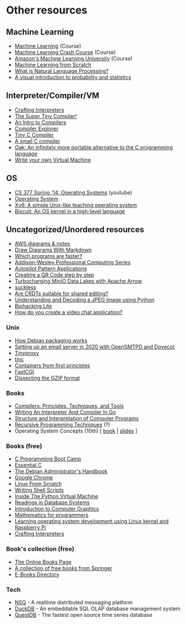 # Other resources

## Machine Learning

* [Machine Learning](https://www.coursera.org/learn/machine-learning) (Course)
* [Machine Learning Crash Course](https://developers.google.com/machine-learning/crash-course) (Course)
* [Amazon's Machine Learning University](https://www.amazon.science/latest-news/machine-learning-course-free-online-from-amazon-machine-learning-university) (Course)
* [Machine Learning from Scratch](https://dafriedman97.github.io/mlbook/content/introduction.html)
* [What is Natural Language Processing?](https://blog.algorithmia.com/introduction-natural-language-processing-nlp)
* [A visual introduction to probability and statistics](https://seeing-theory.brown.edu/index.html)

## Interpreter/Compiler/VM

* [Crafting Interpreters](http://www.craftinginterpreters.com)
* [The Super Tiny Compiler!](git.io/compiler)
* [An Intro to Compilers](https://nicoleorchard.com/blog/compilers)
* [Compiler Explorer](https://godbolt.org)
* [Tiny C Compiler](https://bellard.org/tcc)
* [A small C compiler](https://github.com/rui314/chibicc)
* [Oak: An infinitely more portable alternative to the C programming language](http://github.com/adam-mcdaniel/oakc)
* [Write your own Virtual Machine](https://justinmeiners.github.io/lc3-vm)

## OS

* [CS 377 Spring '14: Operating Systems](https://m.youtube.com/playlist?list=PLacuG5pysFbDQU8kKxbUh4K5c1iL5_k7k) (youtube)
* [Operating System](https://m.youtube.com/playlist?list=PLBlnK6fEyqRiVhbXDGLXDk_OQAeuVcp2O)
* [Xv6: A simple Unix-like teaching operating system](https://pdos.csail.mit.edu/6.828/2020/xv6.html)
* [Biscuit: An OS kernel in a high-level language](https://pdos.csail.mit.edu/projects/biscuit.html)

## Uncategorized/Unordered resources

* [AWS diagrams & notes](https://www.awsgeek.com)
* [Draw Diagrams With Markdown](https://support.typora.io/Draw-Diagrams-With-Markdown)
* [Which programs are faster?](https://benchmarksgame-team.pages.debian.net/benchmarksgame)
* [Addison-Wesley Professional Computing Series](https://informit.com/series/professionalcomputing)
* [Autopilot Pattern Applications](http://autopilotpattern.io)
* [Creating a QR Code step by step](https://www.nayuki.io/page/creating-a-qr-code-step-by-step)
* [Turbocharging MinIO Data Lakes with Apache Arrow](https://blog.min.io/turbocharging-minio-datalakes-with-arrowrdd)
* [suckless](http://suckless.org)
* [Are CRDTs suitable for shared editing?](https://blog.kevinjahns.de/are-crdts-suitable-for-shared-editing)
* [Understanding and Decoding a JPEG Image using Python](https://yasoob.me/posts/understanding-and-writing-jpeg-decoder-in-python)
* [Biohacking Lite](https://karpathy.github.io/2020/06/11/biohacking-lite)
* [How do you create a video chat application?](https://blog.phuaxueyong.com/post/2020-06-15-how-to-make-a-video-chat-app)

### Unix

* [How Debian packaging works](https://www.joyfulbikeshedding.com/blog/2020-08-03-how-debian-packaging-works.html)
* [Setting up an email server in 2020 with OpenSMTPD and Dovecot](https://prefetch.eu/blog/2020/email-server)
* [Tinyproxy](https://tinyproxy.github.io)
* [tinc](http://tinc-vpn.org)
* [Containers from first principles](https://fzakaria.com/2020/05/31/containers-from-first-principles.html)
* [FastCGI](http://www.nongnu.org/fastcgi)
* [Dissecting the GZIP format](http://www.infinitepartitions.com/cgi-bin/showarticle.cgi?article=art001)

### Books

* [Compilers: Principles, Techniques, and Tools](https://suif.stanford.edu/dragonbook)
* [Writing An Interpreter And Compiler In Go](https://gumroad.com/l/waiig_wacig_bundle)
* [Structure and Interpretation of Computer Programs](https://www.amazon.com/Structure-Interpretation-Computer-Programs-Engineering/dp/0262510871)
* [Recursive Programming Techniques](https://www.amazon.com/Recursive-Programming-Techniques-Systems-programming/dp/0201144506) (?)
* Operating System Concepts (10th) [ [book](https://www.os-book.com/OS10/index.html) | [slides](https://codex.cs.yale.edu/avi/courses/CS-423/slides/index.html) ]

### Books (free)

* [C Programming Boot Camp](https://gribblelab.org/CBootCamp/index.html)
* [Essential C](http://cslibrary.stanford.edu/101/EssentialC.pdf)
* [The Debian Administrator's Handbook](https://debian-handbook.info/get/now)
* [Google Chrome](http://www.google.com/googlebooks/chrome/big_00.html)
* [Linux From Scratch](http://www.linuxfromscratch.org/index.html)
* [Writing Shell Scripts](http://linuxcommand.org/lc3_writing_shell_scripts.php)
* [Inside The Python Virtual Machine](https://leanpub.com/insidethepythonvirtualmachine/read)
* [Readings in Database Systems](http://www.redbook.io)
* [Introduction to Computer Graphics](http://math.hws.edu/graphicsbook/index.html)
* [Mathematics for programmers](https://yurichev.com/writings/Math-for-programmers.pdf)
* [Learning operating system development using Linux kernel and Raspberry Pi](https://s-matyukevich.github.io/raspberry-pi-os)
* [Crafting Interpreters](https://craftinginterpreters.com)

### Book's collection (free)

* [The Online Books Page](https://onlinebooks.library.upenn.edu)
* [A collection of free books from Springer](https://hnarayanan.github.io/springer-books)
* [E-Books Directory](http://www.e-booksdirectory.com)

### Tech

* [NSQ](https://nsq.io) - A realtime distributed messaging platform
* [DuckDB](https://duckdb.org) - An embeddable SQL OLAP database management system
* [QuestDB](https://questdb.io) - The fastest open source time series database

<br>
